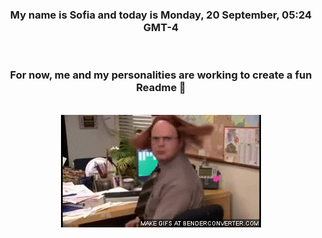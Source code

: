 


<div align="center">
<h3 >My name is Sofia and today is Monday, 20 September, 05:24 GMT-4</h3><br>
<h3 >For now, me and my personalities are working to create a fun Readme 👋
</h3><br>
<img src='img/dwight.gif' alt='working...'/>
</div>
